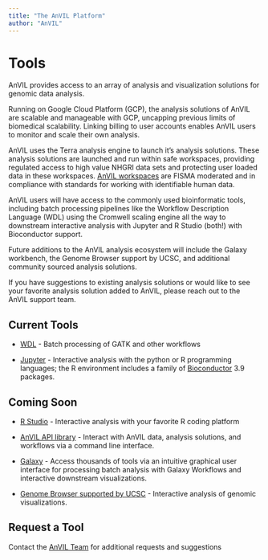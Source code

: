 ```yaml
---
title: "The AnVIL Platform"
author: "AnVIL"
---
```



# Tools

<hero small>AnVIL provides access to an array of analysis and visualization solutions for genomic data analysis.</hero>

Running on Google Cloud Platform (GCP), the analysis solutions of AnVIL are scalable and manageable with GCP, uncapping previous limits of biomedical scalability. Linking billing to user accounts enables AnVIL users to monitor and scale their own analysis. 

AnVIL uses the Terra analysis engine to launch it’s analysis solutions. These analysis solutions are launched and run within safe workspaces, providing regulated access to high value NHGRI data sets and protecting user loaded data in these workspaces. [AnVIL workspaces](https://support.terra.bio/hc/en-us/articles/360030793091-Terra-FireCloud-Security-Posture) are FISMA moderated and in compliance with standards for working with identifiable human data. 

AnVIL users will have access to the commonly used bioinformatic tools, including batch processing pipelines like the Workflow Description Language (WDL) using the Cromwell scaling engine all the way to downstream interactive analysis with Jupyter and R Studio (both!) with Bioconductor support.
 
Future additions to the AnVIL analysis ecosystem will include the Galaxy workbench, the Genome Browser support by UCSC, and additional community sourced analysis solutions.
 
 If you have suggestions to existing analysis solutions or would like to see your favorite analysis solution added to AnVIL, please reach out to the AnVIL support team. 
 
## Current Tools

- [WDL](https://software.broadinstitute.org/wdl/) - Batch processing of GATK and other workflows 

- [Jupyter](https://jupyter.org/) - Interactive analysis with the python or R programming languages; the R environment includes a family of [Bioconductor](https://www.bioconductor.org) 3.9 packages.


## Coming Soon

- [R Studio](https://www.rstudio.com/) - Interactive analysis with your favorite R coding platform

- [AnVIL API library](https://github.com/anvilproject/client-apis) - Interact with AnVIL data, analysis solutions, and workflows via a command line interface. 

- [Galaxy](https://galaxyproject.org/) - Access thousands of tools via an intuitive graphical user interface for processing batch analysis with Galaxy Workflows and interactive downstream visualizations. 

- [Genome Browser supported by UCSC](http://genome.ucsc.edu/) - 
Interactive analysis of genomic visualizations. 

## Request a Tool

Contact the [AnVIL Team](anvil-project-managers@lists.anvilproject.org)  for additional requests and suggestions
